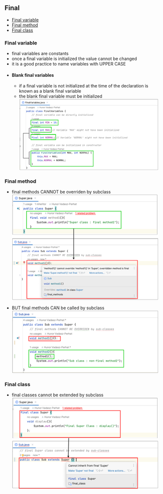 ## Final
- [Final variable](#final-variable)
- [Final method](#final-method)
- [Final class](#final-class)

### Final variable
- final variables are constants
- once a final variable is initialized the value cannot be changed
- it is a good practice to name variables with UPPER CASE 
- #### Blank final variables
    - if a final variable is not initialized at the time of the declaration is known as a blank final variable
    - the blank final variable must be initialized 
![Final variables](https://github.com/HunorVadaszPerhat/java_lang_specs/blob/main/images/final_variables.png)


### Final method
- final methods CANNOT be overriden by subclass
![Final methods](https://github.com/HunorVadaszPerhat/java_lang_specs/blob/main/images/final_methods.png)

- BUT final methods CAN be called by subclass
![Final methods call from subclass](https://github.com/HunorVadaszPerhat/java_lang_specs/blob/main/images/final_methods_call_from_subclass.png)

### Final class
- final classes cannot be extended by subclass
![Final class](https://github.com/HunorVadaszPerhat/java_lang_specs/blob/main/images/final_class.png)

